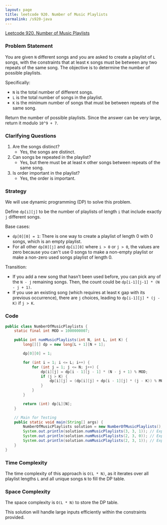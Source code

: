 ```yaml
---
layout: page
title: leetcode 920. Number of Music Playlists
permalink: /s920-java
---
```

[Leetcode 920. Number of Music Playlists](https://algoadvance.github.io/algoadvance/l920)
### Problem Statement
You are given `N` different songs and you are asked to create a playlist of `L` songs, with the constraints that at least `K` songs must be between any two repeats of the same song. The objective is to determine the number of possible playlists.

Specifically:
- `N` is the total number of different songs.
- `L` is the total number of songs in the playlist.
- `K` is the minimum number of songs that must be between repeats of the same song.

Return the number of possible playlists. Since the answer can be very large, return it modulo `10^9 + 7`.

### Clarifying Questions
1. Are the songs distinct?
    - Yes, the songs are distinct.
2. Can songs be repeated in the playlist?
    - Yes, but there must be at least `K` other songs between repeats of the same song.
3. Is order important in the playlist?
    - Yes, the order is important.

### Strategy
We will use dynamic programming (DP) to solve this problem.

Define `dp[i][j]` to be the number of playlists of length `i` that include exactly `j` different songs.

Base cases:
- `dp[0][0] = 1`: There is one way to create a playlist of length 0 with 0 songs, which is an empty playlist.
- For all other `dp[0][j]` and `dp[i][0]` where `i > 0` or `j > 0`, the values are zero because you can't use 0 songs to make a non-empty playlist or make a non-zero used songs playlist of length 0.

Transition:
- If you add a new song that hasn’t been used before, you can pick any of the `N - j` remaining songs. Then, the count could be `dp[i-1][j-1] * (N - j + 1)`.
- If you use an existing song (which requires at least `K` gap with its previous occurrence), there are `j` choices, leading to `dp[i-1][j] * (j - K)` if `j > K`.

### Code

```java
public class NumberOfMusicPlaylists {
    static final int MOD = 1000000007;

    public int numMusicPlaylists(int N, int L, int K) {
        long[][] dp = new long[L + 1][N + 1];

        dp[0][0] = 1;

        for (int i = 1; i <= L; i++) {
            for (int j = 1; j <= N; j++) {
                dp[i][j] = dp[i - 1][j - 1] * (N - j + 1) % MOD;
                if (j > K) {
                    dp[i][j] = (dp[i][j] + dp[i - 1][j] * (j - K)) % MOD;
                }
            }
        }

        return (int) dp[L][N];
    }

    // Main for Testing
    public static void main(String[] args) {
        NumberOfMusicPlaylists solution = new NumberOfMusicPlaylists();
        System.out.println(solution.numMusicPlaylists(3, 3, 1)); // Expected: 6
        System.out.println(solution.numMusicPlaylists(2, 3, 0)); // Expected: 6
        System.out.println(solution.numMusicPlaylists(2, 3, 1)); // Expected: 2
    }
}
```

### Time Complexity
The time complexity of this approach is `O(L * N)`, as it iterates over all playlist lengths `L` and all unique songs `N` to fill the DP table.

### Space Complexity
The space complexity is `O(L * N)` to store the DP table.

This solution will handle large inputs efficiently within the constraints provided.
